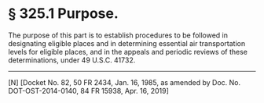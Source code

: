 # § 325.1   Purpose.

The purpose of this part is to establish procedures to be followed in designating eligible places and in determining essential air transportation levels for eligible places, and in the appeals and periodic reviews of these determinations, under 49 U.S.C. 41732.



---

[N] [Docket No. 82, 50 FR 2434, Jan. 16, 1985, as amended by Doc. No. DOT-OST-2014-0140, 84 FR 15938, Apr. 16, 2019]




